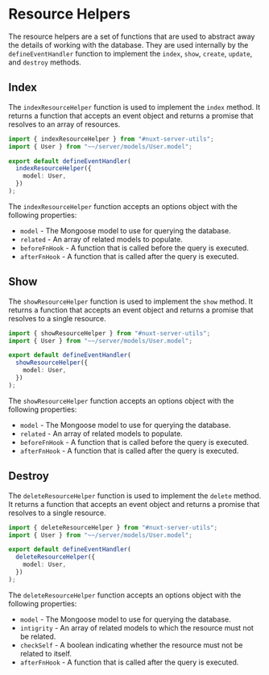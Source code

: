 # Resource Helpers

The resource helpers are a set of functions that are used to abstract away the details of working with the database. They are used internally by the `defineEventHandler` function to implement the `index`, `show`, `create`, `update`, and `destroy` methods.

## Index

The `indexResourceHelper` function is used to implement the `index` method. It returns a function that accepts an event object and returns a promise that resolves to an array of resources.

```ts [server/api/users.get.ts]
import { indexResourceHelper } from "#nuxt-server-utils";
import { User } from "~~/server/models/User.model";

export default defineEventHandler(
  indexResourceHelper({
    model: User,
  })
);
```

The `indexResourceHelper` function accepts an options object with the following properties:

- `model` - The Mongoose model to use for querying the database.
- `related` - An array of related models to populate.
- `beforeFnHook` - A function that is called before the query is executed.
- `afterFnHook` - A function that is called after the query is executed.

## Show

The `showResourceHelper` function is used to implement the `show` method. It returns a function that accepts an event object and returns a promise that resolves to a single resource.

```ts [server/api/users/[id].get.ts]
import { showResourceHelper } from "#nuxt-server-utils";
import { User } from "~~/server/models/User.model";

export default defineEventHandler(
  showResourceHelper({
    model: User,
  })
);
```

The `showResourceHelper` function accepts an options object with the following properties:

- `model` - The Mongoose model to use for querying the database.
- `related` - An array of related models to populate.
- `beforeFnHook` - A function that is called before the query is executed.
- `afterFnHook` - A function that is called after the query is executed.

## Destroy

The `deleteResourceHelper` function is used to implement the `delete` method. It returns a function that accepts an event object and returns a promise that resolves to a single resource.

```ts [server/api/users/[id].delete.ts]
import { deleteResourceHelper } from "#nuxt-server-utils";
import { User } from "~~/server/models/User.model";

export default defineEventHandler(
  deleteResourceHelper({
    model: User,
  })
);
```

The `deleteResourceHelper` function accepts an options object with the following properties:

- `model` - The Mongoose model to use for querying the database.
- `intigrity` - An array of related models to which the resource must not be related.
- `checkSelf` - A boolean indicating whether the resource must not be related to itself.
- `afterFnHook` - A function that is called after the query is executed.
